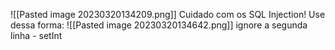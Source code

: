 ![[Pasted image 20230320134209.png]]
Cuidado com os SQL Injection!
Use dessa forma:
![[Pasted image 20230320134642.png]]
ignore a segunda linha - setInt







